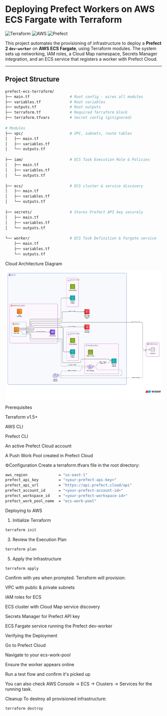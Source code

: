 # Deploying Prefect Workers on AWS ECS Fargate with Terraform

![Terraform](https://img.shields.io/badge/Terraform-1.5%2B-blue?logo=terraform)
![AWS](https://img.shields.io/badge/AWS-ECS%2FFargate-orange?logo=amazon-aws)
![Prefect](https://img.shields.io/badge/Prefect-Cloud-blue?logo=prefect)

This project automates the provisioning of infrastructure to deploy a **Prefect 2 `dev-worker`** on **AWS ECS Fargate**, using Terraform modules. The system sets up networking, IAM roles, a Cloud Map namespace, Secrets Manager integration, and an ECS service that registers a worker with Prefect Cloud.

---

## Project Structure

```bash
prefect-ecs-terraform/
├── main.tf                  # Root config - wires all modules
├── variables.tf             # Root variables
├── outputs.tf               # Root outputs
├── terraform.tf             # Required Terraform block
├── terraform.tfvars         # Secret config (gitignored)

# Modules
├── vpc/                     # VPC, subnets, route tables
│   ├── main.tf
│   ├── variables.tf
│   └── outputs.tf

├── iam/                     # ECS Task Execution Role & Policies
│   ├── main.tf
│   ├── variables.tf
│   └── outputs.tf

├── ecs/                     # ECS cluster & service discovery
│   ├── main.tf
│   ├── variables.tf
│   └── outputs.tf

├── secrets/                 # Stores Prefect API key securely
│   ├── main.tf
│   ├── variables.tf
│   └── outputs.tf

└── worker/                  # ECS Task Definition & Fargate service
    ├── main.tf
    ├── variables.tf
    └── outputs.tf
```
Cloud Architecture Diagram

![Cloud Architecture Diagram](./ECS-Prefect-Architecture%20Diagram.png)

Prerequisites

Terraform v1.5+

AWS CLI

Prefect CLI

An active Prefect Cloud account

A Push Work Pool created in Prefect Cloud

⚙Configuration
Create a terraform.tfvars file in the root directory:
``` bash
aws_region              = "us-east-1"
prefect_api_key         = "<your-prefect-api-key>"
prefect_api_url         = "https://api.prefect.cloud/api"
prefect_account_id      = "<your-prefect-account-id>"
prefect_workspace_id    = "<your-prefect-workspace-id>"
prefect_work_pool_name  = "ecs-work-pool"
```

Deploying to AWS
1. Initialize Terraform
``` bash
terraform init
``` 
3. Review the Execution Plan
``` bash
terraform plan
``` 
5. Apply the Infrastructure
``` bash
terraform apply
``` 
Confirm with yes when prompted. Terraform will provision:

VPC with public & private subnets

IAM roles for ECS

ECS cluster with Cloud Map service discovery

Secrets Manager for Prefect API key

ECS Fargate service running the Prefect dev-worker


Verifying the Deployment

Go to Prefect Cloud

Navigate to your ecs-work-pool

Ensure the worker appears online

Run a test flow and confirm it's picked up

You can also check AWS Console → ECS → Clusters → Services for the running task.


Cleanup
To destroy all provisioned infrastructure:
``` bash
terraform destroy
``` 
